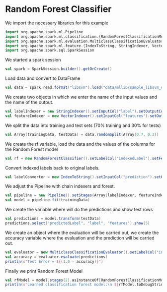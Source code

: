 # Random Forest Classifier

We import the necessary libraries for this example
```scala
import org.apache.spark.ml.Pipeline
import org.apache.spark.ml.classification.{RandomForestClassificationModel, RandomForestClassifier}
import org.apache.spark.ml.evaluation.MulticlassClassificationEvaluator
import org.apache.spark.ml.feature.{IndexToString, StringIndexer, VectorIndexer}
import org.apache.spark.sql.SparkSession
```
We started a spark session
```scala
val spark = SparkSession.builder().getOrCreate()
```
Load data and convert to DataFrame
```scala
val data = spark.read.format("libsvm").load("data/mllib/sample_libsvm_data.txt")
```
We create two objects in which we enter the name of the input values and the name of the output.
```scala
val labelIndexer = new StringIndexer().setInputCol("label").setOutputCol("indexedLabel").fit(data)
val featureIndexer = new VectorIndexer().setInputCol("features").setOutputCol("indexedFeatures").setMaxCategories(4).fit(data)
```
We split the data into training and test sets (70% training and 30% for tests)
```scala
val Array(trainingData, testData) = data.randomSplit(Array(0.7, 0.3))
```
We create the rf variable, load the data and the values of the columns for the Random Forest model
```scala
val rf = new RandomForestClassifier().setLabelCol("indexedLabel").setFeaturesCol("indexedFeatures").setNumTrees(10)
```
Convert indexed labels back to original labels.
```scala
val labelConverter = new IndexToString().setInputCol("prediction").setOutputCol("predictedLabel").setLabels(labelIndexer.setLabels)
```
We adjust the  Pipeline with chain indexers and forest.
```scala
val pipeline = new Pipeline().setStages(Array(labelIndexer, featureIndexer, rf, labelConverter))
val model = pipeline.fit(trainingData)
```
We create the variable where will do the predictions and show test rows
```scala
val predictions = model.transform(testData)
predictions.select("predictedLabel", "label", "features").show(5)
```
We create an object where the evaluation will be carried out, we create the accuracy variable where the evaluation and the prediction will be carried out. 
```scala
val evaluator = new MulticlassClassificationEvaluator().setLabelCol("indexedLabel").setPredictionCol("prediction").setMetricName("accuracy")
val accuracy = evaluator.evaluate(predictions)
println(s"Test Error = ${(1.0 - accuracy)}")
```
Finally we print Random Forest Model
```scala
val rfModel = model.stages(2).asInstanceOf[RandomForestClassificationModel]
println(s"Learned classification forest model:\n ${rfModel.toDebugString}")
```

